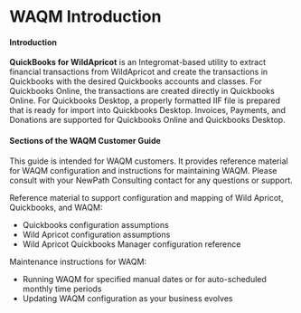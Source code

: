 # WAQM Introduction

#### Introduction

**QuickBooks for WildApricot** is an Integromat-based utility to extract financial transactions from WildApricot and create the transactions in Quickbooks with the desired Quickbooks accounts and classes.  For Quickbooks Online, the transactions are created directly in Quickbooks Online.  For Quickbooks Desktop, a properly formatted IIF file is prepared that is ready for import into Quickbooks Desktop.  Invoices, Payments, and Donations are supported for Quickbooks Online and Quickbooks Desktop. &#x20;

#### Sections of the WAQM Customer Guide

This guide is intended for WAQM customers. It provides reference material for WAQM configuration and instructions for maintaining WAQM. Please consult with your NewPath Consulting contact for any questions or support.

Reference material to support configuration and mapping of Wild Apricot, Quickbooks, and WAQM:

* Quickbooks configuration assumptions
* Wild Apricot configuration assumptions
* Wild Apricot Quickbooks Manager configuration reference

Maintenance instructions for WAQM:

* Running WAQM for specified manual dates or for auto-scheduled monthly time periods
* Updating WAQM configuration as your business evolves

##
